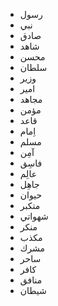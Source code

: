 * رسول
* نبي
* صادق
* شاهد
* محسن
* سلطان
* وزير
* امير
* مجاهد
* مؤمن
* قاعد
* اِمام
* مسلم
* آمِن
* فاسِق
* عالِم
* جاهِل
* حيوان
* متكبر
* شهواتي
* منكر
* مكذب
* مشرك
* ساحر
* كافر
* منافق
* شيطان

